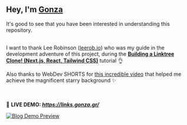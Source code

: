 ## Hey, I'm **[Gonza](https://gonza.gr/)**
It's good to see that you have been interested in understanding this repository.<br><br>



I want to thank Lee Robinson ([leerob.io](https://leerob.io/)) 
who was my guide in the development adventure of this project, 
during the **[Building a Linktree Clone! (Next.js, React, Tailwind CSS)](https://www.youtube.com/watch?v=eFzNekhVhmM)** tutorial 👌

Also thanks to WebDev SHORTS for [this incredible video](https://www.youtube.com/watch?v=aywzn9cf-_U) that helped me 
achieve the magnificent starry background ✨
<br><br><br>



📌 **LIVE DEMO: _https://links.gonza.gr/_**

[![Blog Demo Preview](https://i.ibb.co/2yXXFZ0/links-demo.png)](https://i.ibb.co/2yXXFZ0/links-demo.png)